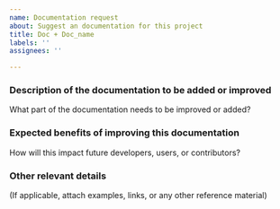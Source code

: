```yaml
---
name: Documentation request
about: Suggest an documentation for this project
title: Doc + Doc_name
labels: ''
assignees: ''

---
```

### Description of the documentation to be added or improved
What part of the documentation needs to be improved or added?

### Expected benefits of improving this documentation
How will this impact future developers, users, or contributors?

### Other relevant details
(If applicable, attach examples, links, or any other reference material)
